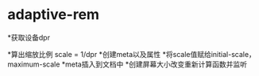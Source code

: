 # adaptive-rem
*获取设备dpr

*算出缩放比例 scale = 1/dpr
*创建meta以及属性
*将scale值赋给initial-scale，maximum-scale
*meta插入到文档中
*创建屏幕大小改变重新计算函数并监听
